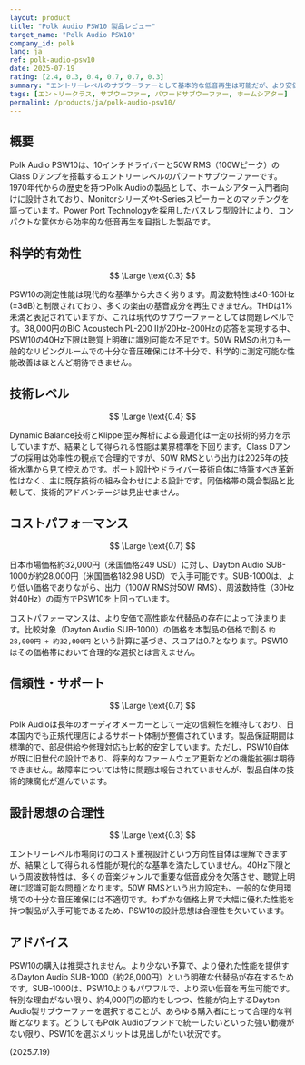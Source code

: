```yaml
---
layout: product
title: "Polk Audio PSW10 製品レビュー"
target_name: "Polk Audio PSW10"
company_id: polk
lang: ja
ref: polk-audio-psw10
date: 2025-07-19
rating: [2.4, 0.3, 0.4, 0.7, 0.7, 0.3]
summary: "エントリーレベルのサブウーファーとして基本的な低音再生は可能だが、より安価で高性能な代替品が存在するため選択する意義は薄い製品"
tags: [エントリークラス, サブウーファー, パワードサブウーファー, ホームシアター]
permalink: /products/ja/polk-audio-psw10/
---
```

## 概要

Polk Audio PSW10は、10インチドライバーと50W RMS（100Wピーク）のClass Dアンプを搭載するエントリーレベルのパワードサブウーファーです。1970年代からの歴史を持つPolk Audioの製品として、ホームシアター入門者向けに設計されており、Monitorシリーズやt-Seriesスピーカーとのマッチングを謳っています。Power Port Technologyを採用したバスレフ型設計により、コンパクトな筐体から効率的な低音再生を目指した製品です。

## 科学的有効性

$$ \Large \text{0.3} $$

PSW10の測定性能は現代的な基準から大きく劣ります。周波数特性は40-160Hz (±3dB)と制限されており、多くの楽曲の基音成分を再生できません。THDは1%未満と表記されていますが、これは現代のサブウーファーとしては問題レベルです。38,000円のBIC Acoustech PL-200 IIが20Hz-200Hzの応答を実現する中、PSW10の40Hz下限は聴覚上明確に識別可能な不足です。50W RMSの出力も一般的なリビングルームでの十分な音圧確保には不十分で、科学的に測定可能な性能改善はほとんど期待できません。

## 技術レベル

$$ \Large \text{0.4} $$

Dynamic Balance技術とKlippel歪み解析による最適化は一定の技術的努力を示していますが、結果として得られる性能は業界標準を下回ります。Class Dアンプの採用は効率性の観点で合理的ですが、50W RMSという出力は2025年の技術水準から見て控えめです。ポート設計やドライバー技術自体に特筆すべき革新性はなく、主に既存技術の組み合わせによる設計です。同価格帯の競合製品と比較して、技術的アドバンテージは見出せません。

## コストパフォーマンス

$$ \Large \text{0.7} $$

日本市場価格約32,000円（米国価格249 USD）に対し、Dayton Audio SUB-1000が約28,000円（米国価格182.98 USD）で入手可能です。SUB-1000は、より低い価格でありながら、出力（100W RMS対50W RMS）、周波数特性（30Hz対40Hz）の両方でPSW10を上回っています。

コストパフォーマンスは、より安価で高性能な代替品の存在によって決まります。比較対象（Dayton Audio SUB-1000）の価格を本製品の価格で割る `約28,000円 ÷ 約32,000円` という計算に基づき、スコアは0.7となります。PSW10はその価格帯において合理的な選択とは言えません。

## 信頼性・サポート

$$ \Large \text{0.7} $$

Polk Audioは長年のオーディオメーカーとして一定の信頼性を維持しており、日本国内でも正規代理店によるサポート体制が整備されています。製品保証期間は標準的で、部品供給や修理対応も比較的安定しています。ただし、PSW10自体が既に旧世代の設計であり、将来的なファームウェア更新などの機能拡張は期待できません。故障率については特に問題は報告されていませんが、製品自体の技術的陳腐化が進んでいます。

## 設計思想の合理性

$$ \Large \text{0.3} $$

エントリーレベル市場向けのコスト重視設計という方向性自体は理解できますが、結果として得られる性能が現代的な基準を満たしていません。40Hz下限という周波数特性は、多くの音楽ジャンルで重要な低音成分を欠落させ、聴覚上明確に認識可能な問題となります。50W RMSという出力設定も、一般的な使用環境での十分な音圧確保には不適切です。わずかな価格上昇で大幅に優れた性能を持つ製品が入手可能であるため、PSW10の設計思想は合理性を欠いています。

## アドバイス

PSW10の購入は推奨されません。より少ない予算で、より優れた性能を提供するDayton Audio SUB-1000（約28,000円）という明確な代替品が存在するためです。SUB-1000は、PSW10よりもパワフルで、より深い低音を再生可能です。特別な理由がない限り、約4,000円の節約をしつつ、性能が向上するDayton Audio製サブウーファーを選択することが、あらゆる購入者にとって合理的な判断となります。どうしてもPolk Audioブランドで統一したいといった強い動機がない限り、PSW10を選ぶメリットは見出しがたい状況です。

(2025.7.19)